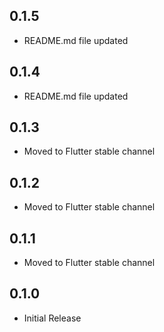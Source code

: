 ## 0.1.5

* README.md file updated

## 0.1.4

* README.md file updated

## 0.1.3

* Moved to Flutter stable channel

## 0.1.2

* Moved to Flutter stable channel

## 0.1.1

* Moved to Flutter stable channel

## 0.1.0

* Initial Release